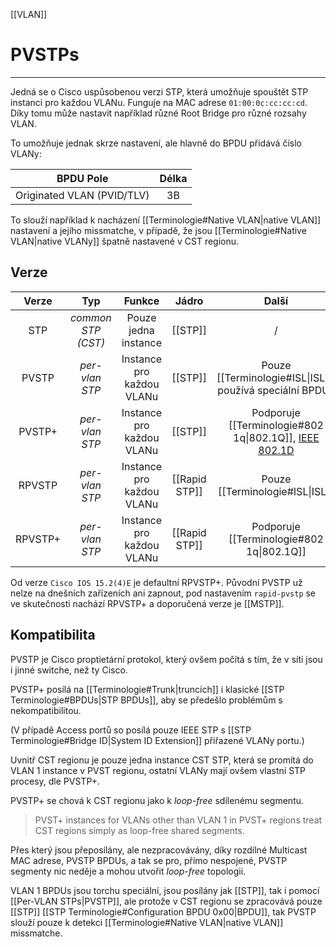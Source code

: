 [[VLAN]]
# PVSTPs
---

Jedná se o Cisco uspůsobenou verzi STP, která umožňuje spouštět STP instanci pro každou VLANu.
Funguje na MAC adrese `01:00:0c:cc:cc:cd`.
Díky tomu může nastavit například různé Root Bridge pro různé rozsahy VLAN.

To umožňuje jednak skrze nastavení, ale hlavně do BPDU přidává číslo VLANy:

|**BPDU Pole**|**Délka**|
|:----:|:----:|
| Originated VLAN (PVID/TLV) | 3B |

To slouží například k nacházení [[Terminologie#Native VLAN|native VLAN]] nastavení a jejího missmatche, v případě, že jsou [[Terminologie#Native VLAN|native VLANy]] špatně nastavené v CST regionu.


## Verze

|**Verze**|**Typ**|**Funkce**|**Jádro**|**Další**|
|:-:|:-:|:-:|:-:|:-:|
|STP|*common STP (CST)*|Pouze jedna instance|[[STP]]|/|
|PVSTP|*per-vlan STP*| Instance pro každou VLANu|[[STP]]|Pouze [[Terminologie#ISL\|ISL]], používá speciální BPDUs|
|PVSTP+|*per-vlan STP*|Instance pro každou VLANu|[[STP]]|Podporuje [[Terminologie#802 1q\|802.1Q]], [IEEE 802.1D](https://en.wikipedia.org/wiki/IEEE_802.1D)|
|RPVSTP|*per-vlan STP*| Instance pro každou VLANu|[[Rapid STP]]|Pouze [[Terminologie#ISL\|ISL]]|
|RPVSTP+|*per-vlan STP*|Instance pro každou VLANu|[[Rapid STP]]|Podporuje [[Terminologie#802 1q\|802.1Q]]|

Od verze `Cisco IOS 15.2(4)E` je defaultní RPVSTP+.
Původní PVSTP už nelze na dnešních zařízeních ani zapnout, pod nastavením `rapid-pvstp` se ve skutečnosti nachází RPVSTP+ a doporučená verze je [[MSTP]].

## Kompatibilita

PVSTP je Cisco proptietární protokol, který ovšem počítá s tím, že v síti jsou i jinné switche, než ty Cisco.

PVSTP+ posílá na [[Terminologie#Trunk|truncích]] i klasické [[STP Terminologie#BPDUs|STP BPDUs]], aby se předešlo problémům s nekompatibilitou.

(V případě Access portů so posílá pouze IEEE STP s [[STP Terminologie#Bridge ID|System ID Extension]] přiřazené VLANy portu.)

Uvnitř CST regionu je pouze jedna instance CST STP, která se promítá do VLAN 1 instance v PVST regionu, ostatní VLANy mají ovšem vlastní STP procesy, dle PVSTP+.

PVSTP+ se chová k CST regionu jako k *loop-free* sdílenému segmentu.
> PVST+ instances for VLANs other than VLAN 1 in PVST+ regions treat CST regions simply as loop-free shared segments.

Přes který jsou přeposílány, ale nezpracovávány, díky rozdílné Multicast MAC adrese, PVSTP BPDUs, a tak se pro, přímo nespojené, PVSTP segmenty nic neděje a mohou utvořit *loop-free* topologii.

VLAN 1 BPDUs jsou torchu speciální, jsou posílány jak [[STP]], tak i pomocí [[Per-VLAN STPs|PVSTP]], ale protože v CST regionu se zpracovává pouze [[STP]] [[STP Terminologie#Configuration BPDU 0x00|BPDU]], tak PVSTP slouží pouze k detekci [[Terminologie#Native VLAN|native VLAN]] missmatche.